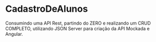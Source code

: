 # CadastroDeAlunos
Consumindo uma API Rest, partindo do ZERO e realizando um CRUD COMPLETO, utilizando JSON Server para criação da API Mockada e Angular.
